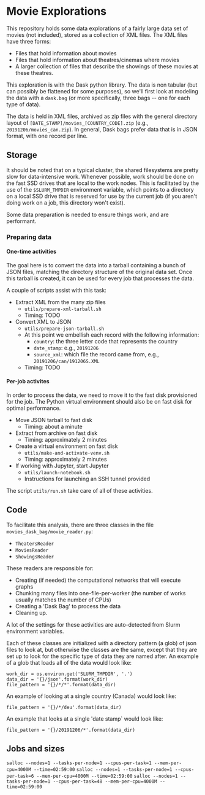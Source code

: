 # Movie Explorations

This repository holds some data explorations of a fairly large data set of movies
(not included), stored as a collection of XML files. The XML files have three forms:

* Files that hold information about movies
* Files that hold information about theatres/cinemas where movies
* A larger collection of files that describe the showings of these movies at
  these theatres.

This exploration is with the Dask python library.
The data is non tabular (but can possibly be flattened for some purposes), so
we'll first look at modeling the data with a `dask.bag` (or more specifically, three bags -- one for each type of data).

The data is held in XML files, archived as zip files with the general directory
layout of `[DATE_STAMP]/movies_[COUNTRY_CODE].zip` (e.g., `20191206/movies_can.zip`).
In general, Dask bags prefer data that is in JSON format, with one record per line.

## Storage

It should be noted that on a typical cluster, the shared filesystems are
pretty slow for data-intensive work. Whenever possible, work should be done on
the fast SSD drives that are local to the work nodes. This is facilitated by
the use of the `$SLURM_TMPDIR` environment variable, which points to a
directory on a local SSD drive that is reserved for use by the current job
(if you aren't doing work on a job, this directory won't exist).

Some data preparation is needed to ensure things work, and are performant.

### Preparing data

#### One-time activities

The goal here is to convert the data into a tarball containing a bunch of
JSON files, matching the directory structure of the original data set.
Once this tarball is created, it can be used for every job that processes
the data.

A couple of scripts assist with this task:

* Extract XML from the many zip files
  * `utils/prepare-xml-tarball.sh`
  * Timing: TODO
* Convert XML to JSON
  * `utils/prepare-json-tarball.sh`
  * At this point we embellish each record with the following information:
    * `country`: the three letter code that represents the country
    * `date_stamp`: e.g., `20191206`
    * `source_xml`: which file the record came from, e.g., `20191206/can/191206S.XML`
  * Timing: TODO

#### Per-job activites

In order to process the data, we need to move it to the fast disk provisioned
for the job. The Python virtual environment should also be on fast disk for
optimal performance.

* Move JSON tarball to fast disk
  * Timing: about a minute
* Extract from archive on fast disk
  * Timing: approximately 2 minutes
* Create a virtual environment on fast disk
  * `utils/make-and-activate-venv.sh`
  * Timing: approximately 2 minutes
* If working with Jupyter, start Jupyter
  * `utils/launch-notebook.sh`
  * Instructions for launching an SSH tunnel provided

The script `utils/run.sh` take care of all of these activities.

## Code


To facilitate this analysis, there are three classes in the file
`movies_dask_bag/movie_reader.py`:

* `TheatersReader`
* `MoviesReader`
* `ShowingsReader`

These readers are responsible for:

* Creating (if needed) the computational networks that will execute graphs
* Chunking many files into one-file-per-worker (the number of works usually
  matches the number of CPUs)
* Creating a 'Dask Bag' to process the data
* Cleaning up.

A lot of the settings for these activities are auto-detected from Slurm
environment variables.

Each of these classes are initialized with a directory pattern (a glob) of json files to
look at, but otherwise the classes are the same, except that they are set up to
look for the specific type of data they are named after. An example of a
glob that loads all of the data would look like:

```
work_dir = os.environ.get('SLURM_TMPDIR', '.')
data_dir = '{}/json'.format(work_dir)
file_pattern = '{}/*/*'.format(data_dir)
```

An example of looking at a single country (Canada) would look like:

```
file_pattern = '{}/*/deu'.format(data_dir)
```

An example that looks at a single 'date stamp` would look like:

```
file_pattern = '{}/20191206/*'.format(data_dir)
```

## Jobs and sizes

`salloc --nodes=1 --tasks-per-node=1 --cpus-per-task=1 --mem-per-cpu=4000M --time=02:59:00`
`salloc --nodes=1 --tasks-per-node=1 --cpus-per-task=6 --mem-per-cpu=4000M --time=02:59:00`
`salloc --nodes=1 --tasks-per-node=1 --cpus-per-task=48 --mem-per-cpu=4000M --time=02:59:00`
